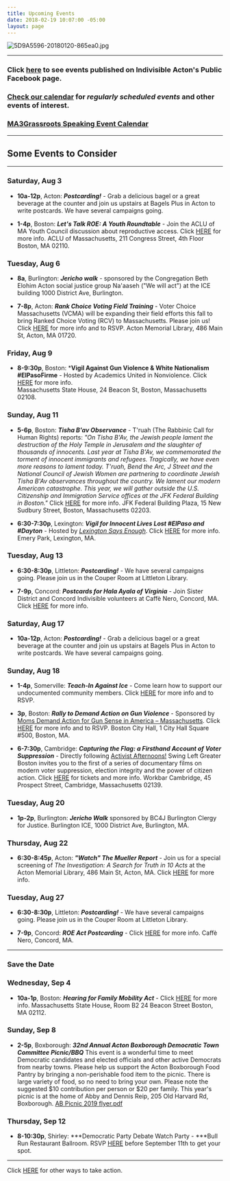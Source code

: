 ```yaml
---
title: Upcoming Events
date: 2018-02-19 10:07:00 -05:00
layout: page
---
```


![5D9A5596-20180120-865ea0.jpg](/uploads/5D9A5596-20180120-865ea0.jpg)

---

### Click [here](https://www.facebook.com/pg/IndivisibleActon/events/?ref=page_internal) to see events published on Indivisible Acton's Public Facebook page.

### [Check our calendar](http://www.indivisibleacton.org/calendar.html) for *regularly scheduled events* and other events of interest.

### [MA3Grassroots Speaking Event Calendar](https://www.ma3grassroots.com/event-calendar)

---

## Some Events to Consider

---

### Saturday, Aug 3

* **10a-12p**, Acton: ***Postcarding!*** - Grab a delicious bagel or a great beverage at the counter and join us upstairs at Bagels Plus in Acton to write postcards.  We have several campaigns going.

* **1-4p**, Boston: ***Let's Talk ROE: A Youth Roundtable*** - Join the ACLU of MA Youth Council discussion about reproductive access.  Click [HERE](https://action.aclu.org/webform/ma-lets-talk-roe) for more info.  ACLU of Massachusetts, 211 Congress Street, 4th Floor
  Boston, MA 02110.

### Tuesday, Aug 6

* **8a**, Burlington: ***Jericho walk*** - sponsored by the Congregation Beth Elohim Acton social justice group Na'aaseh ("We will act") at the ICE building 1000 District Ave, Burlington.

* **7-8p**, Acton: ***Rank Choice Voting Field Training*** - Voter Choice Massachusetts (VCMA) will be expanding their field efforts this fall to bring Ranked Choice Voting (RCV) to Massachusetts. Please join us!  Click [HERE](https://www.voterchoicema.org/greater_lowell_field_training_acton_aug6?link_id=16&can_id=9a7cc198611ac2a74f284fdda8e14f7e&source=email-2019-7-31-indivisible-acton-weekly-newsletter&email_referrer=email_586524&email_subject=2019-7-31-indivisible-acton-weekly-newsletter) for more info and to RSVP. Acton Memorial Library, 486 Main St, Acton, MA 01720.

### Friday, Aug 9

* **8-9:30p**, Boston:  \***Vigil Against Gun Violence & White Nationalism #ElPasoFirme** - Hosted by Academics United in Nonviolence.  Click [HERE](https://www.facebook.com/events/404084036899364/) for more info.\
  Massachusetts State House, 24 Beacon St, Boston, Massachusetts 02108.

### Sunday, Aug 11

* **5-6p**, Boston:  ***Tisha B'av Observance*** - T'ruah (The Rabbinic Call for Human Rights) reports: *"On Tisha B'Av, the Jewish people lament the destruction of the Holy Temple in Jerusalem and the slaughter of thousands of innocents.  Last year at Tisha B'Av, we commemorated the torment of innocent immigrants and refugees.  Tragically, we have even more reasons to lament today.  T'ruah, Bend the Arc, J Street and the National Council of Jewish Women are partnering to coordinate Jewish Tisha B'Av observances throughout the country.  We lament our modern American catastrophe. This year, we will gather outside the U.S. Citizenship and Immigration Service offices at the JFK Federal Building in Boston."*  Click [HERE](https://www.facebook.com/events/345956122972240/) for more info.  JFK Federal Building Plaza, 15 New Sudbury Street, Boston, Massachusetts 02203.

* **6:30-7:30p**, Lexington:  ***Vigil for Innocent Lives Lost #ElPaso and #Dayton*** - Hosted by *[Lexington Says Enough](https://www.facebook.com/lexingtonsaysenough/?eid=ARAq66uyCOlCGAG27qmarEz9J66X1C8Xm_wMwGkPUqyLaY2aHwgXuHupMWnayLqzSXwTgo-fPvkLeKUJ)*. Click [HERE](https://www.facebook.com/events/480138672782737/) for more info.  Emery Park, Lexington, MA.

### Tuesday, Aug 13

* **6:30-8:30p**, Littleton: ***Postcarding!*** - We have several campaigns going.  Please join us in the Couper Room at Littleton Library.

* **7-9p**, Concord:  ***Postcards for Hala Ayala of Virginia*** - Join Sister District and Concord Indivisible volunteers at  Caffè  Nero, Concord, MA.  Click [HERE](http://sisterdistrictma.com/eventslist/#events/event-details-listing/5d3e212e20b91a00108f6529/) for more info.

### Saturday, Aug 17

* **10a-12p**, Acton: ***Postcarding!*** - Grab a delicious bagel or a great beverage at the counter and join us upstairs at Bagels Plus in Acton to write postcards.  We have several campaigns going.

### Sunday, Aug 18

* **1-4p**, Somerville:  ***Teach-In Against Ice*** - Come learn how to support our undocumented community members. Click [HERE](https://actionnetwork.org/events/teach-in-against-ice/) for more info and to RSVP.

* **3p**, Boston: ***Rally to Demand Action on Gun Violence*** - Sponsored by [Moms Demand Action for Gun Sense in America – Massachusetts](https://momsdemandaction.org).  Click [HERE](https://act.everytown.org/event/august-recess-2019/25047/signup/?source=&akid=&zip=&fbclid=IwAR2CyNqLbDhShGvbk7r_K1us-RNZnNm0twmzklHG5asrW-sKz_g7qr17Q0w) for more info and to RSVP.  Boston City Hall, 1 City Hall Square #500, Boston, MA.


* **6-7:30p**, Cambridge:  ***Capturing the Flag: a Firsthand Account of Voter Suppression*** - Directly following [Activist Afternoons!](https://swingleftboston.org/activist-afternoons/) Swing Left Greater Boston invites you to the first of a series of documentary films on modern voter suppression, election integrity and the power of citizen action.  Click
  [HERE](https://www.facebook.com/events/2300351976895809/) for tickets and more info.  Workbar Cambridge, 45 Prospect Street, Cambridge, Massachusetts 02139.

### Tuesday, Aug 20

* **1p-2p**, Burlington:  ***Jericho Walk*** sponsored by BC4J Burlington Clergy for Justice. Burlington ICE, 1000 District Ave, Burlington, MA.

### Thursday, Aug 22

* **6:30-8:45p**, Acton: ***"Watch" The Mueller Report*** - Join us for a special screening of *The Investigation: A Search for Truth in 10 Acts* at the Acton Memorial Library, 486 Main St, Acton, MA. Click [HERE](https://docs.google.com/document/d/1tsCfTjKUyiTfm8ZGRwAuA0RGg-bTSsKAa1Oyhobv94Y/) for more info.

### Tuesday, Aug 27

* **6:30-8:30p**, Littleton: ***Postcarding!*** - We have several campaigns going.  Please join us in the Couper Room at Littleton Library.

* **7-9p**, Concord:  ***ROE Act Postcarding*** - Click [HERE](https://actionnetwork.org/events/roe-act-postcards?source=direct_link&) for more info.  Caffè  Nero, Concord, MA.

---

### Save the Date

### Wednesday, Sep 4

* **10a-1p**, Boston:  ***Hearing for Family Mobility Act*** - Click [HERE](https://www.massjwj.net/events-2/2019/8/28/work-and-family-mobility-act-hearing) for more info.  Massachusetts State House, Room B2
  24 Beacon Street Boston, MA 02112.

### Sunday, Sep 8

* **2-5p**, Boxborough:  ***32nd Annual Acton Boxborough Democratic Town Committee Picnic/BBQ*** This event is a wonderful time to meet Democratic candidates and elected officials and other active Democrats from nearby towns. Please help us support the Acton Boxborough Food Pantry by bringing a non-perishable food item to the picnic. There is large variety of food, so no need to bring your own. Please note the suggested $10 contribution per person or $20 per family. This year's picnic is at the home of Abby and Dennis Reip, 205 Old Harvard Rd, Boxborough. [AB Picnic 2019 flyer.pdf](/uploads/AB%20Picnic%202019%20flyer.pdf)

### Thursday, Sep 12

* **8-10:30p**, Shirley:  ***Democratic Party Debate Watch Party - ***Bull Run Restaurant Ballroom.  RSVP [HERE](https://u1584542.ct.sendgrid.net/mps2/c/3AA/ni0YAA/t.2uj/q22Xc3LsQtuCpl2EJCUMYw/h57/DlndGaO5uZHYaMBii-2B3BW-2BsrvGsGZQlREs0fvKw28d8JG0ltS31Z1sWLhulhi6yzjgCEVvEn-2B1ve2R19OtkuKkbMMwZ1NQcVGaf-2FW7Cso1PARqyvSf8z936eH3BGFKcIlvEeNsgvMohQZrbPKBo2XHOGvRw9HeU4CnbRZAudGVW47o14gxTrbgqcPM9svVz-2BsRFdoAbAy04HZDzJ4kR6A46n9sAbxSln5K8CNSQI-2FDUo8aerFBG0RTfkacFfbq4AlNUu5iTNJLLc80GI-2BvohMFz-2BeXNQYPVUg-2FX0vnjjTQ2zvADqaDhn0Fzb2x0iIZ6uqensvTBo1UES1UWGS5wwoV8h5Jbkb92pJ5OF5m6LT4I-3D/OO4w) before September 11th to get your spot.

---

Click [HERE](http://www.indivisibleacton.org/take-action.html) for other ways to take action.